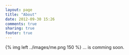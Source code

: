 ```yaml
---
layout: page
title: "About"
date: 2012-09-30 15:26
comments: true
sharing: true
footer: true
---
```

{% img left ../images/me.png 150 %}
... is comming soon. 

